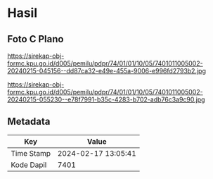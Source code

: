 # Hasil

## Foto C Plano

https://sirekap-obj-formc.kpu.go.id/d005/pemilu/pdpr/74/01/01/10/05/7401011005002-20240215-045156--dd87ca32-e49e-455a-9006-e996fd2793b2.jpg

https://sirekap-obj-formc.kpu.go.id/d005/pemilu/pdpr/74/01/01/10/05/7401011005002-20240215-055230--e78f7991-b35c-4283-b702-adb76c3a9c90.jpg


## Metadata

| Key        | Value               |
| ---------- | ------------------- |
| Time Stamp | 2024-02-17 13:05:41 |
| Kode Dapil | 7401                |



